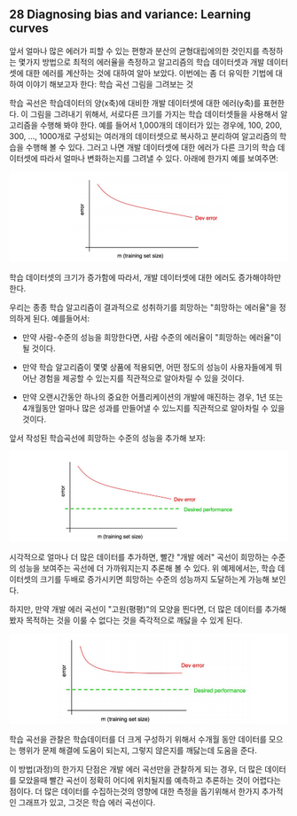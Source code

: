 ## 28 Diagnosing bias and variance: Learning curves

앞서 얼마나 많은 에러가 피할 수 있는 편향과 분산의 균형대립에의한 것인지를 측정하는 몇가지 방법으로 최적의 에러율을 측정하고 알고리즘의 학습 데이터셋과 개발 데이터셋에 대한 에러를 계산하는 것에 대하여 알아 보았다. 이번에는 좀 더 유익한 기법에 대하여 이야기 해보고자 한다: 학습 곡선 그림을 그려보는 것

학습 곡선은 학습데이터의 양(x축)에 대비한 개발 데이터셋에 대한 에러(y축)를 표현한다. 이 그림을 그려내기 위해서, 서로다른 크기를 가지는 학습 데이터셋들을 사용해서 알고리즘을 수행해 봐야 한다. 예를 들어서 1,000개의 데이터가 있는 경우에, 100, 200, 300, ..., 1000개로 구성되는 여러개의 데이터셋으로 복사하고 분리하여 알고리즘의 학습을 수행해 볼 수 있다. 그러고 나면 개발 데이터셋에 대한 에러가 다른 크기의 학습 데이터셋에 따라서 얼마나 변화하는지를 그려낼 수 있다. 아래에 한가지 예를 보여주면:

<div style="text-align=center">
  <img src="../img/28_1.PNG"/>
</div>

학습 데이터셋의 크기가 증가함에 따라서, 개발 데이터셋에 대한 에러도 증가해야하만 한다.

우리는 종종 학습 알고리즘이 결과적으로 성취하기를 희망하는 "희망하는 에러율"을 정의하게 된다. 예를들어서:

- 만약 사람-수준의 성능을 희망한다면, 사람 수준의 에러율이 "희망하는 에러율"이 될 것이다.

- 만약 학습 알고리즘이 몇몇 상품에 적용되면, 어떤 정도의 성능이 사용자들에게 뛰어난 경험을 제공할 수 있는지를 직관적으로 알아차릴 수 있을 것이다.

- 만약 오랜시간동안 하나의 중요한 어플리케이션의 개발에 매진하는 경우, 1년 또는 4개월동안 얼마나 많은 성과를 만들어낼 수 있느지를 직관적으로 알아차릴 수 있을 것이다.

앞서 작성된 학습곡선에 희망하는 수준의 성능을 추가해 보자:

<div style="text-align=center">
  <img src="../img/28_2.PNG"/>
</div>

시각적으로 얼마나 더 많은 데이터를 추가하면, 빨간 "개발 에러" 곡선이 희망하는 수준의 성능을 보여주는 곡선에 더 가까워지는지 추론해 볼 수 있다. 위 예제에서는, 학습 데이터셋의 크기를 두배로 증가시키면 희망하는 수준의 성능까지 도달하는게 가능해 보인다.

하지만, 만약 개발 에러 곡선이 "고원(평평)"의 모양을 띈다면, 더 많은 데이터를 추가해 봤자 목적하는 것을 이룰 수 없다는 것을 즉각적으로 깨닳을 수 있게 된다.

<div style="text-align=center">
  <img src="../img/28_3.PNG"/>
</div>

학습 곡선을 관찰은 학습데이터를 더 크게 구성하기 위해서 수개월 동안 데이터를 모으는 행위가 문제 해결에 도움이 되는지, 그렇지 않은지를 깨닳는데 도움을 준다.

이 방법(과정)의 한가지 단점은 개발 에러 곡선만을 관찰하게 되는 경우, 더 많은 데이터를 모았을때 빨간 곡선이 정확히 어디에 위치될지를 예측하고 추론하는 것이 어렵다는 점이다. 더 많은 데이터를 수집하는것의 영향에 대한 측정을 돕기위해서 한가지 추가적인 그래프가 있고, 그것은 학습 에러 곡선이다.